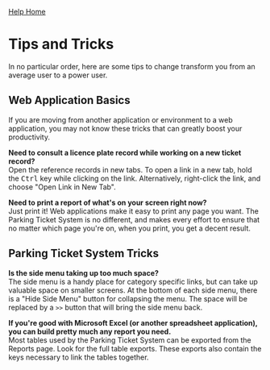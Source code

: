 [Help Home](readme.md)

# Tips and Tricks

In no particular order, here are some tips to change transform you
from an average user to a power user.


## Web Application Basics

If you are moving from another application or environment to a web application,
you may not know these tricks that can greatly boost your productivity.

**Need to consult a licence plate record while working on a new ticket record?**<br />
Open the reference records in new tabs.  To open a link in a new tab,
hold the <kbd>Ctrl</kbd> key while clicking on the link.
Alternatively, right-click the link, and choose "Open Link in New Tab".

**Need to print a report of what's on your screen right now?**<br />
Just print it!  Web applications make it easy to print any page you want.
The Parking Ticket System is no different, and makes every effort
to ensure that no matter which page you're on, when you print, you get a decent result.


## Parking Ticket System Tricks

**Is the side menu taking up too much space?**<br />
The side menu is a handy place for category specific links,
but can take up valuable space on smaller screens.
At the bottom of each side menu, there is a "Hide Side Menu" button
for collapsing the menu.  The space will be replaced by a `>>` button
that will bring the side menu back.

**If you're good with Microsoft Excel (or another spreadsheet application),
you can build pretty much any report you need.**<br />
Most tables used by the Parking Ticket System can be exported from the Reports page.
Look for the full table exports.
These exports also contain the keys necessary to link the tables together.
